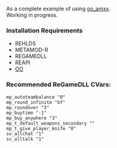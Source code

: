 As a complete example of using [oo_amxx](https://github.com/hollacs/oo_amxx/tree/no-std). \
Working in progress.

### Installation Requirements
- REHLDS
- METAMOD-R
- REGAMEDLL
- REAPI
- [OO](https://github.com/hollacs/oo_amxx/tree/no-std)

### Recommended ReGameDLL CVars:
```
mp_autoteambalance "0"
mp_round_infinite "bf"
mp_roundover "3"
mp_buytime "-1"
mp_buy_anywhere "3"
mp_t_default_weapons_secondary ""
mp_t_give_player_knife "0"
sv_allchat "1"
sv_alltalk "1"
```
